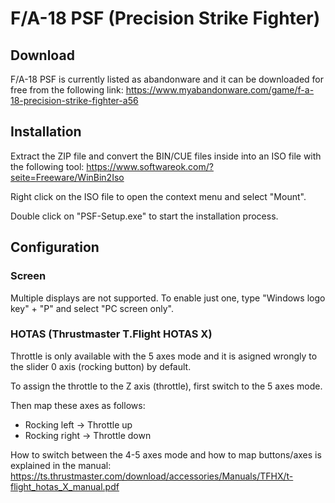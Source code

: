 # F/A-18 PSF (Precision Strike Fighter)

## Download

F/A-18 PSF is currently listed as abandonware and it can be downloaded for free from the following link: https://www.myabandonware.com/game/f-a-18-precision-strike-fighter-a56

## Installation

Extract the ZIP file and convert the BIN/CUE files inside into an ISO file with the following tool: https://www.softwareok.com/?seite=Freeware/WinBin2Iso

Right click on the ISO file to open the context menu and select "Mount".

Double click on "PSF-Setup.exe" to start the installation process.

## Configuration

### Screen

Multiple displays are not supported. To enable just one, type "Windows logo key" + "P" and select "PC screen only".

### HOTAS (Thrustmaster T.Flight HOTAS X)

Throttle is only available with the 5 axes mode and it is asigned wrongly to the slider 0 axis (rocking button) by default.

To assign the throttle to the Z axis (throttle), first switch to the 5 axes mode.

Then map these axes as follows:
- Rocking left -> Throttle up
- Rocking right -> Throttle down

How to switch between the 4-5 axes mode and how to map buttons/axes is explained in the manual: https://ts.thrustmaster.com/download/accessories/Manuals/TFHX/t-flight_hotas_X_manual.pdf
